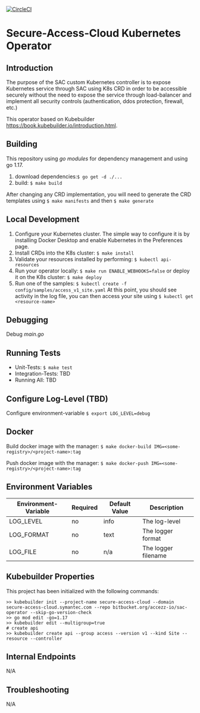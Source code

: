 [![CircleCI](https://circleci.com/bb/accezz-io/sac-operator.svg?style=svg)](https://circleci.com/bb/accezz-io/sac-operator)

# Secure-Access-Cloud Kubernetes Operator

## Introduction
The purpose of the SAC custom Kubernetes controller is to expose Kubernetes service through SAC using K8s CRD in order to be accessible securely without 
the need to expose the service through load-balancer and implement all security controls (authentication, ddos protection, firewall, etc.)

This operator based on Kubebuilder https://book.kubebuilder.io/introduction.html.

## Building
This repository using *go modules* for dependency management and using go 1.17.

1. download dependencies:`$ go get -d ./...`
2. build: `$ make build`

After changing any CRD implementation, you will need to generate the CRD templates using `$ make manifests` and then `$ make generate`

## Local Development
1. Configure your Kubernetes cluster. The simple way to configure it is by installing Docker Desktop and enable Kubernetes in the Preferences page.
2. Install CRDs into the K8s cluster: `$ make install`
3. Validate your resources installed by performing: `$ kubectl api-resources`
4. Run your operator locally: `$ make run ENABLE_WEBHOOKS=false` or deploy it on the K8s cluster: `$ make deploy`
5. Run one of the samples: `$ kubectl create -f config/samples/access_v1_site.yaml`
   At this point, you should see activity in the log file, you can then access your site using `$ kubectl get <resource-name>`

## Debugging
Debug *main.go*

## Running Tests
* Unit-Tests: `$ make test`
* Integration-Tests: TBD
* Running All: TBD

## Configure Log-Level (TBD)
Configure environment-variable `$ export LOG_LEVEL=debug`

## Docker
Build docker image with the manager: `$ make docker-build IMG=<some-registry>/<project-name>:tag`

Push docker image with the manager: `$ make docker-push IMG=<some-registry>/<project-name>:tag`


## Environment Variables
|Environment-Variable               | Required  | Default Value | Description                                          |
|-----------------------------------|---------- |---------------|------------------------------------------------------|
|LOG_LEVEL                          | no        | info          | The log-level                                        |
|LOG_FORMAT                         | no        | text          | The logger format                                    |
|LOG_FILE                           | no        | n/a           | The logger filename                                  |

## Kubebuilder Properties
This project has been initialized with the following commands:
```shell
>> kubebuilder init --project-name secure-access-cloud --domain secure-access-cloud.symantec.com --repo bitbucket.org/accezz-io/sac-operator --skip-go-version-check
>> go mod edit -go=1.17
>> kubebuilder edit --multigroup=true 
# create api
>> kubebuilder create api --group access --version v1 --kind Site --resource --controller
```

## Internal Endpoints
N/A

## Troubleshooting
N/A
